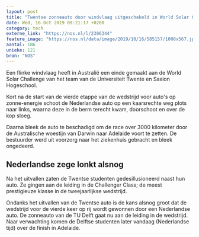 ```yaml
---
layout: post
title: "Twentse zonneauto door windvlaag uitgeschakeld in World Solar Challenge"
date: Wed, 16 Oct 2019 09:21:17 +0200
category: tech
externe_link: "https://nos.nl/l/2306344"
feature_image: "https://nos.nl/data/image/2019/10/16/585157/1008x567.jpg"
aantal: 186
unieke: 121
bron: "NOS"
---
```


<p>Een flinke windvlaag heeft in Australië een einde gemaakt aan de World Solar Challenge van het team van de Universiteit Twente en Saxion Hogeschool.</p>
<p>Kort na de start van de vierde etappe van de wedstrijd voor auto's op zonne-energie schoot de Nederlandse auto op een kaarsrechte weg plots naar links, waarna deze in de berm terecht kwam, doorschoot en over de kop sloeg.</p>
<p>Daarna bleek de auto te beschadigd om de race over 3000 kilometer door de Australische woestijn van Darwin naar Adelaide voort te zetten. De bestuurder werd uit voorzorg naar het ziekenhuis gebracht en bleek ongedeerd.</p>
<h2>Nederlandse zege lonkt alsnog</h2>
<p>Na het uitvallen zaten de Twentse studenten gedesillusioneerd naast hun auto. Ze gingen aan de leiding in de Challenger Class; de meest prestigieuze klasse in de tweejaarlijkse wedstrijd.</p>
<p>Ondanks het uitvallen van de Twentse auto is de kans alsnog groot dat de wedstrijd voor de vierde keer op rij wordt gewonnen door een Nederlandse auto. De zonneauto van de TU Delft gaat nu aan de leiding in de wedstrijd. Naar verwachting komen de Delftse studenten later vandaag (Nederlandse tijd) over de finish in Adelaide.</p>
